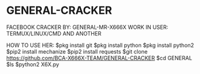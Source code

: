 # GENERAL-CRACKER
FACEBOOK CRACKER BY: GENERAL-MR-X666X
WORK IN USER: TERMUX/LINUX/CMD AND ANOTHER

HOW TO USE HER:
$pkg install git
$pkg install python
$pkg install python2
$pip2 install mechanize
$pip2 install requests
$git clone https://github.com/BCA-X666X-TEAM/GENERAL-CRACKER
$cd GENERAL
$ls
$python2 X6X.py
